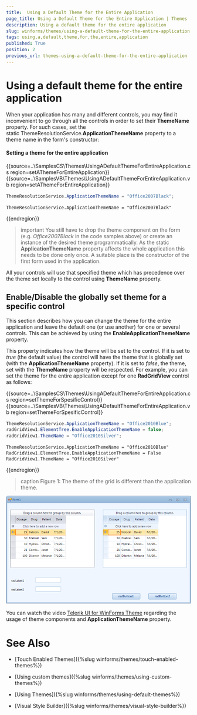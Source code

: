 ```yaml
---
title:  Using a Default Theme for the Entire Application
page_title: Using a Default Theme for the Entire Application | Themes
description: Using a default theme for the entire application
slug: winforms/themes/using-a-default-theme-for-the-entire-application
tags: using,a,default,theme,for,the,entire,application
published: True
position: 2
previous_url: themes-using-a-default-theme-for-the-entire-application
---
```


# Using a default theme for the entire application

When your application has many and different controls, you may find it inconvenient to go through all the controls in order to set their __ThemeName__ property. For such cases, set the static ThemeResolutionService.__ApplicationThemeName__ property to a theme name in the form's constructor:

#### Setting a theme for the entire application

{{source=..\SamplesCS\Themes\UsingADefaultThemeForEntireApplication.cs region=setAThemeForEntireApplication}} 
{{source=..\SamplesVB\Themes\UsingADefaultThemeForEntireApplication.vb region=setAThemeForEntireApplication}} 

````C#
ThemeResolutionService.ApplicationThemeName = "Office2007Black";

````
````VB.NET
ThemeResolutionService.ApplicationThemeName = "Office2007Black"

````

{{endregion}} 

>important You still have to drop the theme component on the form (e.g. *Office2007Black* in the code samples above) or create an instance of the desired theme programmatically. As the static **ApplicationThemeName** property affects the whole application this needs to be done only once. A suitable place is the constructor of the first form used in the application. 
>

All your controls will use that specified theme which has precedence over the theme set locally to the control using __ThemeName__ property.
        

## Enable/Disable the globally set theme for a specific control

This section describes how you can change the theme for the entire application and leave the default one (or use another) for one or several controls. This can be achieved by using the __EnableApplicationThemeName__ property.        

This property indicates how the theme will be set to the control. If it is set to *true* (the default value) the control will have the theme that is globally set (with the __ApplicationThemeName__ property). If it is set to *false*, the theme, set with the __ThemeName__ property will be respected. For example, you can set the theme for the entire application except for one **RadGridView** control as follows:

{{source=..\SamplesCS\Themes\UsingADefaultThemeForEntireApplication.cs region=setThemeForSpesificControl}} 
{{source=..\SamplesVB\Themes\UsingADefaultThemeForEntireApplication.vb region=setThemeForSpesificControl}} 

````C#
ThemeResolutionService.ApplicationThemeName = "Office2010Blue";
radGridView1.ElementTree.EnableApplicationThemeName = false;
radGridView1.ThemeName = "Office2010Silver";

````
````VB.NET
ThemeResolutionService.ApplicationThemeName = "Office2010Blue"
RadGridView1.ElementTree.EnableApplicationThemeName = False
RadGridView1.ThemeName = "Office2010Silver"

````

{{endregion}} 

>caption Figure 1: The theme of the grid is different than the application theme.

![themes-using-a-default-theme-for-the-entire-application 001](images/themes-using-a-default-theme-for-the-entire-application001.png)

You can watch the video [Telerik UI for WinForms Theme](http://www.telerik.com/videos/winforms/theme-for-telerik-ui-for-winforms) regarding the usage of theme components and __ApplicationThemeName__ property.
# See Also
* [Touch Enabled Themes]({%slug winforms/themes/touch-enabled-themes%})

* [Using custom themes]({%slug winforms/themes/using-custom-themes%})

* [Using Themes]({%slug winforms/themes/using-default-themes%})

* [Visual Style Builder]({%slug winforms/themes/visual-style-builder%})

